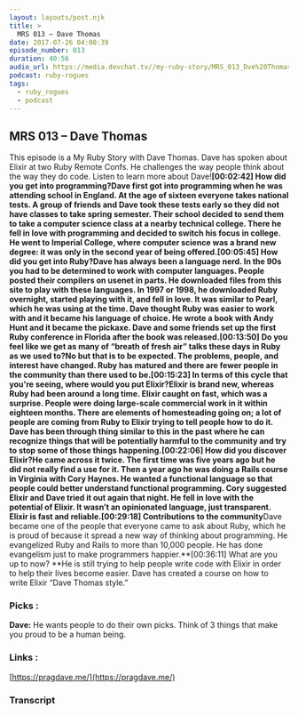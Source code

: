 ```yaml
---
layout: layouts/post.njk
title: >
  MRS 013 – Dave Thomas
date: 2017-07-26 04:00:39
episode_number: 013
duration: 40:56
audio_url: https://media.devchat.tv//my-ruby-story/MRS_013_Dve%20Thomas.mp3
podcast: ruby-rogues
tags:
  - ruby_rogues
  - podcast
---
```


## **MRS 013 – Dave Thomas**

This episode is a My Ruby Story with Dave Thomas. Dave has spoken about Elixir at two Ruby Remote Confs. He challenges the way people think about the way they do code. Listen to learn more about Dave!**[00:02:42] How did you get into programming?**Dave first got into programming when he was attending school in England. At the age of sixteen everyone takes national tests. A group of friends and Dave took these tests early so they did not have classes to take spring semester. Their school decided to send them to take a computer science class at a nearby technical college. There he fell in love with programming and decided to switch his focus in college. He went to Imperial College, where computer science was a brand new degree: it was only in the second year of being offered.**[00:05:45] How did you get into Ruby?**Dave has always been a language nerd. In the 90s you had to be determined to work with computer languages. People posted their compilers on usenet in parts. He downloaded files from this site to play with these languages. In 1997 or 1998, he downloaded Ruby overnight, started playing with it, and fell in love. It was similar to Pearl, which he was using at the time. Dave thought Ruby was easier to work with and it became his language of choice. He wrote a book with Andy Hunt and it became the pickaxe. Dave and some friends set up the first Ruby conference in Florida after the book was released.**[00:13:50] Do you feel like we get as many of “breath of fresh air” talks these days in Ruby as we used to?**No but that is to be expected. The problems, people, and interest have changed. Ruby has matured and there are fewer people in the community than there used to be.**[00:15:23] In terms of this cycle that you're seeing, where would you put Elixir?**Elixir is brand new, whereas Ruby had been around a long time. Elixir caught on fast, which was a surprise. People were doing large-scale commercial work in it within eighteen months. There are elements of homesteading going on; a lot of people are coming from Ruby to Elixir trying to tell people how to do it. Dave has been through thing similar to this in the past where he can recognize things that will be potentially harmful to the community and try to stop some of those things happening.**[00:22:06] How did you discover Elixir?**He came across it twice. The first time was five years ago but he did not really find a use for it. Then a year ago he was doing a Rails course in Virginia with Cory Haynes. He wanted a functional language so that people could better understand functional programming. Cory suggested Elixir and Dave tried it out again that night. He fell in love with the potential of Elixir. It wasn’t an opinionated language, just transparent. Elixir is fast and reliable.**[00:29:18] Contributions to the community**Dave became one of the people that everyone came to ask about Ruby, which he is proud of because it spread a new way of thinking about programming. He evangelized Ruby and Rails to more than 10,000 people. He has done evangelism just to make programmers happier.**[00:36:11] What are you up to now?&nbsp;**He is still trying to help people write code with Elixir in order to help their lives become easier. Dave has created a course on how to write Elixir “Dave Thomas style.”

### **Picks** :

**Dave:** He wants people to do their own picks.&nbsp;Think of 3 things that&nbsp;make you proud to be a human being.

### **Links** :

[https://pragdave.me/](https://pragdave.me/)&nbsp;

### Transcript
